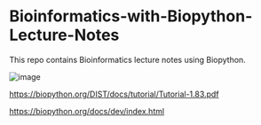 # Bioinformatics-with-Biopython-Lecture-Notes

This repo contains Bioinformatics lecture notes using Biopython.

![image](https://github.com/user-attachments/assets/538f5bc1-9a41-4e6c-9a5c-ea719e157bc8)


https://biopython.org/DIST/docs/tutorial/Tutorial-1.83.pdf

https://biopython.org/docs/dev/index.html
